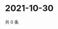# 2021-10-30

共 0 条

<!-- BEGIN WEIBO -->
<!-- 最后更新时间 Sat Oct 30 2021 07:14:36 GMT+0800 (China Standard Time) -->

<!-- END WEIBO -->
